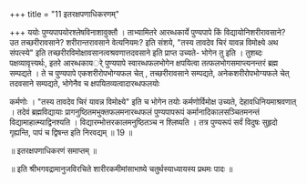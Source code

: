 +++
title = "11 इतरक्षपणाधिकरणम्"

+++
ययोः पुण्यपापयोरश्लेषविनाशावुक्तौ । ताभ्यामितरे आरब्धकार्ये पुण्यपापे किं विद्यायोनिशरीरावसाने? उत तच्छरीरावसाने? शरीरान्तरावसाने वेत्यनियमः? इति संशये, "तस्य तावदेव चिरं यावन्न विमोक्ष्ये अथ संपत्स्ये" इति तच्छरीरविमोक्षावसानत्वश्रवणात्तदवसाने इति प्राप्त उच्यते- भोगेन तु इति । तुशब्दः पक्षव्यावृत्त्यर्थः, इतरे आरब्धकायर्े पुण्यपापे स्वारब्धफलभोगेन क्षपयित्वा तत्फलभोगसमाप्त्यनन्तरं ब्रह्म सम्पद्यते । ते च पुण्यपापे एकशरीरोपभोग्यफल चेत् , तच्छरीरावसाने सम्पद्यते, अनेकशरीरोपभोग्यफले चेत् तदवसाने सम्पद्यते, भोगेनैव च क्षपयितव्यत्वादारब्धफलयोः

कर्मणोः । "तस्य तावदेव चिरं यावन्न विमोक्ष्ये" इति च भोगेन तयोः कर्मणोर्विमोक्ष उच्यते, देहावधिनियमाश्रवणात् । तदेवं ब्रह्मविद्यायाः प्रागनुष्ठितमभुक्तफलमनारब्धफलं पुण्यपापरूपं कर्मानादिकालसञ्चितमनन्तं विद्यामाहात्म्याद्विनश्यति । विद्यारम्भोत्तरकालमनुष्ठितञ्च न श्लिष्यति । तत्र पुण्यरूपं सर्वं विदुषः सुहृदो गृह्यन्ति, पापं च द्विषन्त इति निरवद्यम् ॥ 19 ॥

॥ इतरक्षपणाधिकरणं समाप्तम् ॥

॥ इति श्रीभगवद्रामानुजविरचिते शारीरकमीमांसाभाष्ये चतुर्थस्याध्यायस्य प्रथमः पादः ॥